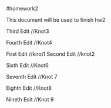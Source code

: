 #homework2

This document will be used to finish hw2


Third Edit //Knot3

Fourth Edit //Knot4


First Edit //knot1
Second Edit //knot2

Sixth Edit //Knot6

Seventh Edit //Knot 7

Eighth Edit //Knot8

Nineth Edit //Knot 9

